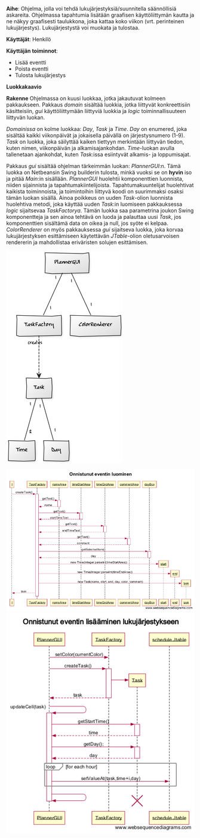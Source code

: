 ﻿**Aihe**: Ohjelma, jolla voi tehdä lukujärjestyksiä/suunnitella säännöllisiä askareita. Ohjelmassa tapahtumia lisätään graafisen käyttöliittymän kautta ja ne näkyy graafisesti taulukkona, joka kattaa koko viikon (vrt. perinteinen lukujärjestys). Lukujärjestystä voi muokata ja tulostaa.

**Käyttäjät**: Henkilö

**Käyttäjän toiminnot**: 
* Lisää eventti
* Poista eventti
* Tulosta lukujärjestys

**Luokkakaavio**

**Rakenne**
Ohjelmassa on kuusi luokkaa, jotka jakautuvat kolmeen pakkaukseen. Pakkaus *domain* sisältää luokkia, jotka liittyvät konkreettisiin käsitteisiin, *gui* käyttöliittymään liittyviä luokkia ja *logic* toiminnallisuuteen liittyvän luokan.

*Domainissa* on kolme luokkaa: *Day*, *Task* ja *Time*. *Day* on enumered, joka sisältää kaikki viikonpäivät ja jokaisella päivällä on järjestysnumero (1-9). *Task* on luokka, joka  säilyttää kaiken tiettyyn merkintään liittyvän tiedon, kuten nimen, viikonpäivän ja alkamisajankohdan. *Time*-luokan avulla tallenetaan ajankohdat, kuten *Task*:issa esiintyvät alkamis- ja loppumisajat.

Pakkaus *gui* sisältää ohjelman tärkeimmän luokan: *PlannerGUI*:n. Tämä luokka on Netbeansin Swing builderin tulosta, minkä vuoksi se on __hyvin__ iso ja pitää *Main*:in sisällään. *PlannerGUI* huolehtii komponenttien luonnista, niiden sijainnista ja tapahtumakiintelijoista. Tapahtumakuuntelijat huolehtivat kaikista toiminnoista, ja toimintoihin liittyvä koodi on suurimmaksi osaksi tämän luokan sisällä. Ainoa poikkeus on uuden *Task*-olion luonnista huolehtiva metodi, joka käyttää uuden *Task*:in luomiseen pakkauksessa *logic* sijaitsevaa *TaskFactorya*. Tämän luokka saa parametrina joukon Swing komponentteja ja sen ainoa tehtävä on luoda ja palauttaa uusi *Task*, jos komponenttien sisältämä data on oikea ja null, jos syöte ei kelpaa. *ColorRenderer* on myös pakkauksessa *gui* sijaitseva luokka, joka korvaa lukujärjestyksen esittämiseen käytettävän *JTable*-olion oletusarvoisen rendererin ja mahdollistaa eriväristen solujen esittämisen.


![Luokkakaavio](/dokumentaatio/luokkakaavio_18.02.png)

![Onnistunut eventin luominen](/dokumentaatio/Onnistunut_eventin_luominen_2.png)
![Onnistunut eventin lisääminen lukujärjestykseen](/dokumentaatio/Onnistunut_eventin_lisääminen_lukujärjestykseen.png)
